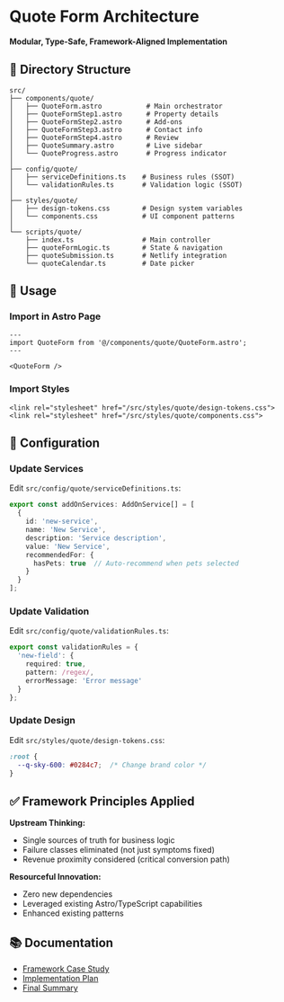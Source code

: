 # Quote Form Architecture

**Modular, Type-Safe, Framework-Aligned Implementation**

## 📁 Directory Structure

```
src/
├── components/quote/
│   ├── QuoteForm.astro           # Main orchestrator
│   ├── QuoteFormStep1.astro      # Property details
│   ├── QuoteFormStep2.astro      # Add-ons
│   ├── QuoteFormStep3.astro      # Contact info
│   ├── QuoteFormStep4.astro      # Review
│   ├── QuoteSummary.astro        # Live sidebar
│   └── QuoteProgress.astro       # Progress indicator
│
├── config/quote/
│   ├── serviceDefinitions.ts    # Business rules (SSOT)
│   └── validationRules.ts       # Validation logic (SSOT)
│
├── styles/quote/
│   ├── design-tokens.css        # Design system variables
│   └── components.css           # UI component patterns
│
└── scripts/quote/
    ├── index.ts                 # Main controller
    ├── quoteFormLogic.ts        # State & navigation
    ├── quoteSubmission.ts       # Netlify integration
    └── quoteCalendar.ts         # Date picker

```

## 🎯 Usage

### Import in Astro Page

```astro
---
import QuoteForm from '@/components/quote/QuoteForm.astro';
---

<QuoteForm />
```

### Import Styles

```astro
<link rel="stylesheet" href="/src/styles/quote/design-tokens.css">
<link rel="stylesheet" href="/src/styles/quote/components.css">
```

## 🔧 Configuration

### Update Services

Edit `src/config/quote/serviceDefinitions.ts`:

```typescript
export const addOnServices: AddOnService[] = [
  {
    id: 'new-service',
    name: 'New Service',
    description: 'Service description',
    value: 'New Service',
    recommendedFor: {
      hasPets: true  // Auto-recommend when pets selected
    }
  }
];
```

### Update Validation

Edit `src/config/quote/validationRules.ts`:

```typescript
export const validationRules = {
  'new-field': {
    required: true,
    pattern: /regex/,
    errorMessage: 'Error message'
  }
};
```

### Update Design

Edit `src/styles/quote/design-tokens.css`:

```css
:root {
  --q-sky-600: #0284c7;  /* Change brand color */
}
```

## ✅ Framework Principles Applied

**Upstream Thinking:**
- Single sources of truth for business logic
- Failure classes eliminated (not just symptoms fixed)
- Revenue proximity considered (critical conversion path)

**Resourceful Innovation:**
- Zero new dependencies
- Leveraged existing Astro/TypeScript capabilities
- Enhanced existing patterns

## 📚 Documentation

- [Framework Case Study](../Nexus-4.5/QUOTEFORM_FRAMEWORK_CASE_STUDY.md)
- [Implementation Plan](../Nexus-4.5/QUOTEFORM_IMPLEMENTATION_PLAN.md)
- [Final Summary](../Nexus-4.5/QUOTEFORM_FINAL_SUMMARY.md)
